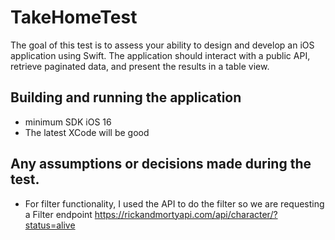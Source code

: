 # TakeHomeTest
The goal of this test is to assess your ability to design and develop an iOS application using Swift. The application should interact with a public API, retrieve paginated data, and present the results in a table view.


## Building and running the application
  - minimum  SDK iOS 16
  - The latest XCode will be good

## Any assumptions or decisions made during the test.
   - For filter functionality, I used the API to do the filter so we are requesting a Filter endpoint 
    https://rickandmortyapi.com/api/character/?status=alive
